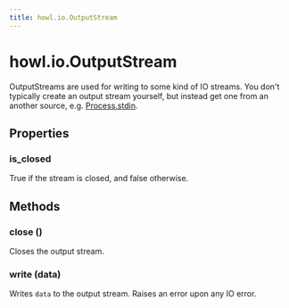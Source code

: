 ```yaml
---
title: howl.io.OutputStream
---
```


# howl.io.OutputStream

OutputStreams are used for writing to some kind of IO streams. You don't
typically create an output stream yourself, but instead get one from an another
source, e.g.
[Process.stdin](process.html#stdin).

## Properties

### is_closed

True if the stream is closed, and false otherwise.

## Methods

### close ()

Closes the output stream.

### write (data)

Writes `data` to the output stream. Raises an error upon any IO error.
